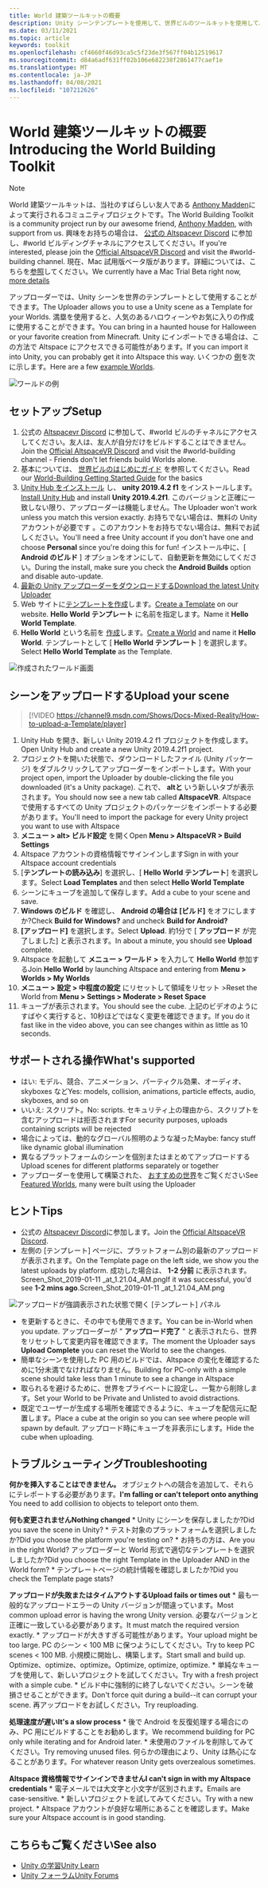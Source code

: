 ```yaml
---
title: World 建築ツールキットの概要
description: Unity シーンテンプレートを使用して、世界ビルのツールキットを使用して、AltspaceVR ワールドをセットアップしてアップロードする方法について説明します。
ms.date: 03/11/2021
ms.topic: article
keywords: toolkit
ms.openlocfilehash: cf4660f46d93ca5c5f23de3f567ff04b12519617
ms.sourcegitcommit: d84a6adf631ff02b106e682238f2861477caef1e
ms.translationtype: MT
ms.contentlocale: ja-JP
ms.lasthandoff: 04/08/2021
ms.locfileid: "107212626"
---
```

# <a name="introducing-the-world-building-toolkit"></a><span data-ttu-id="3d2ca-104">World 建築ツールキットの概要</span><span class="sxs-lookup"><span data-stu-id="3d2ca-104">Introducing the World Building Toolkit</span></span>

> [!NOTE]
> <span data-ttu-id="3d2ca-105">World 建築ツールキットは、当社のすばらしい友人である [Anthony Madden](https://twitter.com/chigamesstudio)によって実行されるコミュニティプロジェクトです。</span><span class="sxs-lookup"><span data-stu-id="3d2ca-105">The World Building Toolkit is a community project run by our awesome friend, [Anthony Madden](https://twitter.com/chigamesstudio), with support from us.</span></span> <span data-ttu-id="3d2ca-106">興味をお持ちの場合は、 [公式の Altspacevr Discord](https://discordapp.com/invite/altspacevr) に参加し、#world ビルディングチャネルにアクセスしてください。</span><span class="sxs-lookup"><span data-stu-id="3d2ca-106">If you're interested, please join the [Official AltspaceVR Discord](https://discordapp.com/invite/altspacevr) and visit the #world-building channel.</span></span> <span data-ttu-id="3d2ca-107">現在、Mac 試用版ベータ版があります。詳細については、こちらを[参照](https://altvr.com/altspacevr-mac)してください。</span><span class="sxs-lookup"><span data-stu-id="3d2ca-107">We currently have a Mac Trial Beta right now, [more details](https://altvr.com/altspacevr-mac)</span></span>

<span data-ttu-id="3d2ca-108">アップローダーでは、Unity シーンを世界のテンプレートとして使用することができます。</span><span class="sxs-lookup"><span data-stu-id="3d2ca-108">The Uploader allows you to use a Unity scene as a Template for your Worlds.</span></span> <span data-ttu-id="3d2ca-109">満塁を使用すると、人気のあるハロウィーンやお気に入りの作成に使用することができます。</span><span class="sxs-lookup"><span data-stu-id="3d2ca-109">You can bring in a haunted house for Halloween or your favorite creation from Minecraft.</span></span> <span data-ttu-id="3d2ca-110">Unity にインポートできる場合は、この方法で Altspace にアクセスできる可能性があります。</span><span class="sxs-lookup"><span data-stu-id="3d2ca-110">If you can import it into Unity, you can probably get it into Altspace this way.</span></span> <span data-ttu-id="3d2ca-111">いくつかの [例](https://account.altvr.com/worlds/1046572460192825569)を次に示します。</span><span class="sxs-lookup"><span data-stu-id="3d2ca-111">Here are a few [example Worlds](https://account.altvr.com/worlds/1046572460192825569).</span></span>

![ワールドの例](images/unity-uploader-img-01.png)

## <a name="setup"></a><span data-ttu-id="3d2ca-113">セットアップ</span><span class="sxs-lookup"><span data-stu-id="3d2ca-113">Setup</span></span>

1. <span data-ttu-id="3d2ca-114">公式の [Altspacevr Discord](https://discordapp.com/invite/altspacevr) に参加して、#world ビルのチャネルにアクセスしてください。友人は、友人が自分だけをビルドすることはできません。</span><span class="sxs-lookup"><span data-stu-id="3d2ca-114">Join the [Official AltspaceVR Discord](https://discordapp.com/invite/altspacevr) and visit the #world-building channel - Friends don't let friends build Worlds alone.</span></span>
2. <span data-ttu-id="3d2ca-115">基本については、 [世界ビルのはじめにガイド](world-building-getting-started.md) を参照してください。</span><span class="sxs-lookup"><span data-stu-id="3d2ca-115">Read our [World-Building Getting Started Guide](world-building-getting-started.md) for the basics</span></span>
3. <span data-ttu-id="3d2ca-116">[Unity Hub をインストール](https://blogs.unity3d.com/2018/01/24/streamline-your-workflow-introducing-unity-hub-beta) し、 **unity 2019.4.2 f1** をインストールします。</span><span class="sxs-lookup"><span data-stu-id="3d2ca-116">[Install Unity Hub](https://blogs.unity3d.com/2018/01/24/streamline-your-workflow-introducing-unity-hub-beta) and install **Unity 2019.4.2f1**.</span></span> <span data-ttu-id="3d2ca-117">このバージョンと正確に一致しない限り、アップローダーは機能しません。</span><span class="sxs-lookup"><span data-stu-id="3d2ca-117">The Uploader won't work unless you match this version exactly.</span></span> <span data-ttu-id="3d2ca-118">お持ちでない場合は、無料の Unity アカウントが必要です 。このアカウントをお持ちでない場合は、無料でお試しください。</span><span class="sxs-lookup"><span data-stu-id="3d2ca-118">You'll need a free Unity account if you don't have one and choose **Personal** since you're doing this for fun!</span></span> <span data-ttu-id="3d2ca-119">インストール中に、[ **Android のビルド** ] オプションをオンにして、自動更新を無効にしてください。</span><span class="sxs-lookup"><span data-stu-id="3d2ca-119">During the install, make sure you check the **Android Builds** option and disable auto-update.</span></span>
4. [<span data-ttu-id="3d2ca-120">最新の Unity アップローダーをダウンロードする</span><span class="sxs-lookup"><span data-stu-id="3d2ca-120">Download the latest Unity Uploader</span></span>](https://aka.ms/AsvrCommunityUploader)
5. <span data-ttu-id="3d2ca-121">Web サイトに[テンプレートを作成](https://account.altvr.com/space_templates/new)します。</span><span class="sxs-lookup"><span data-stu-id="3d2ca-121">[Create a Template](https://account.altvr.com/space_templates/new) on our website.</span></span> <span data-ttu-id="3d2ca-122">**Hello World テンプレート** に名前を指定します。</span><span class="sxs-lookup"><span data-stu-id="3d2ca-122">Name it **Hello World Template**.</span></span>
6. <span data-ttu-id="3d2ca-123">**Hello World** という名前を [作成](https://account.altvr.com/worlds/my)します。</span><span class="sxs-lookup"><span data-stu-id="3d2ca-123">[Create a World](https://account.altvr.com/worlds/my) and name it **Hello World**.</span></span> <span data-ttu-id="3d2ca-124">テンプレートとして [ **Hello World テンプレート** ] を選択します。</span><span class="sxs-lookup"><span data-stu-id="3d2ca-124">Select **Hello World Template** as the Template.</span></span>

![作成されたワールド画面](images/unity-uploader-img-02.png)

## <a name="upload-your-scene"></a><span data-ttu-id="3d2ca-126">シーンをアップロードする</span><span class="sxs-lookup"><span data-stu-id="3d2ca-126">Upload your scene</span></span>

> [!VIDEO https://channel9.msdn.com/Shows/Docs-Mixed-Reality/How-to-upload-a-Template/player]

1. <span data-ttu-id="3d2ca-127">Unity Hub を開き、新しい Unity 2019.4.2 f1 プロジェクトを作成します。</span><span class="sxs-lookup"><span data-stu-id="3d2ca-127">Open Unity Hub and create a new Unity 2019.4.2f1 project.</span></span>
2. <span data-ttu-id="3d2ca-128">プロジェクトを開いた状態で、ダウンロードしたファイル (Unity パッケージ) をダブルクリックしてアップローダーをインポートします。</span><span class="sxs-lookup"><span data-stu-id="3d2ca-128">With your project open, import the Uploader by double-clicking the file you downloaded (it's a Unity package).</span></span> <span data-ttu-id="3d2ca-129">これで、 **altと** いう新しいタブが表示されます。</span><span class="sxs-lookup"><span data-stu-id="3d2ca-129">You should now see a new tab called **AltspaceVR**.</span></span> <span data-ttu-id="3d2ca-130">Altspace で使用するすべての Unity プロジェクトのパッケージをインポートする必要があります。</span><span class="sxs-lookup"><span data-stu-id="3d2ca-130">You'll need to import the package for every Unity project you want to use with Altspace</span></span>
3. <span data-ttu-id="3d2ca-131">**メニュー > alt> ビルド設定** を開く</span><span class="sxs-lookup"><span data-stu-id="3d2ca-131">Open **Menu > AltspaceVR > Build Settings**</span></span>
4. <span data-ttu-id="3d2ca-132">Altspace アカウントの資格情報でサインインします</span><span class="sxs-lookup"><span data-stu-id="3d2ca-132">Sign in with your Altspace account credentials</span></span>
5. <span data-ttu-id="3d2ca-133">[**テンプレートの読み込み**] を選択し、[ **Hello World テンプレート**] を選択します。</span><span class="sxs-lookup"><span data-stu-id="3d2ca-133">Select **Load Templates** and then select **Hello World Template**</span></span>
6. <span data-ttu-id="3d2ca-134">シーンにキューブを追加して保存します。</span><span class="sxs-lookup"><span data-stu-id="3d2ca-134">Add a cube to your scene and save.</span></span>
7. <span data-ttu-id="3d2ca-135">**Windows のビルド** を確認し、 **Android の場合は [ビルド]** をオフにしますか?</span><span class="sxs-lookup"><span data-stu-id="3d2ca-135">Check **Build for Windows?** and uncheck **Build for Android?**</span></span>
8. <span data-ttu-id="3d2ca-136">**[アップロード]** を選択します。</span><span class="sxs-lookup"><span data-stu-id="3d2ca-136">Select **Upload**.</span></span> <span data-ttu-id="3d2ca-137">約1分で [ **アップロード** が完了しました] と表示されます。</span><span class="sxs-lookup"><span data-stu-id="3d2ca-137">In about a minute, you should see **Upload** complete.</span></span>
9. <span data-ttu-id="3d2ca-138">Altspace を起動して **メニュー > ワールド >** を入力して **Hello World** 参加する</span><span class="sxs-lookup"><span data-stu-id="3d2ca-138">Join **Hello World** by launching Altspace and entering from **Menu > Worlds > My Worlds**</span></span>
10. <span data-ttu-id="3d2ca-139">**メニュー > 設定 > 中程度の設定** にリセットして領域をリセット ></span><span class="sxs-lookup"><span data-stu-id="3d2ca-139">Reset the World from **Menu > Settings > Moderate > Reset Space**</span></span>
11. <span data-ttu-id="3d2ca-140">キューブが表示されます。</span><span class="sxs-lookup"><span data-stu-id="3d2ca-140">You should see the cube.</span></span> <span data-ttu-id="3d2ca-141">上記のビデオのようにすばやく実行すると、10秒ほどではなく変更を確認できます。</span><span class="sxs-lookup"><span data-stu-id="3d2ca-141">If you do it fast like in the video above, you can see changes within as little as 10 seconds.</span></span>

## <a name="whats-supported"></a><span data-ttu-id="3d2ca-142">サポートされる操作</span><span class="sxs-lookup"><span data-stu-id="3d2ca-142">What's supported</span></span>

* <span data-ttu-id="3d2ca-143">はい: モデル、競合、アニメーション、パーティクル効果、オーディオ、skyboxes など</span><span class="sxs-lookup"><span data-stu-id="3d2ca-143">Yes: models, collision, animations, particle effects, audio, skyboxes, and so on</span></span>
* <span data-ttu-id="3d2ca-144">いいえ: スクリプト。</span><span class="sxs-lookup"><span data-stu-id="3d2ca-144">No: scripts.</span></span> <span data-ttu-id="3d2ca-145">セキュリティ上の理由から、スクリプトを含むアップロードは拒否されます</span><span class="sxs-lookup"><span data-stu-id="3d2ca-145">For security purposes, uploads containing scripts will be rejected</span></span>
* <span data-ttu-id="3d2ca-146">場合によっては、動的なグローバル照明のような凝った</span><span class="sxs-lookup"><span data-stu-id="3d2ca-146">Maybe: fancy stuff like dynamic global illumination</span></span>
* <span data-ttu-id="3d2ca-147">異なるプラットフォームのシーンを個別またはまとめてアップロードする</span><span class="sxs-lookup"><span data-stu-id="3d2ca-147">Upload scenes for different platforms separately or together</span></span>
* <span data-ttu-id="3d2ca-148">アップローダーを使用して構築された、 [おすすめの世界](https://account.altvr.com/worlds/featured)をご覧ください</span><span class="sxs-lookup"><span data-stu-id="3d2ca-148">See [Featured Worlds](https://account.altvr.com/worlds/featured), many were built using the Uploader</span></span>

## <a name="tips"></a><span data-ttu-id="3d2ca-149">ヒント</span><span class="sxs-lookup"><span data-stu-id="3d2ca-149">Tips</span></span>

* <span data-ttu-id="3d2ca-150">公式の [Altspacevr Discord](https://discordapp.com/invite/altspacevr)に参加します。</span><span class="sxs-lookup"><span data-stu-id="3d2ca-150">Join the [Official AltspaceVR Discord](https://discordapp.com/invite/altspacevr).</span></span>
* <span data-ttu-id="3d2ca-151">左側の [テンプレート] ページに、プラットフォーム別の最新のアップロードが表示されます。</span><span class="sxs-lookup"><span data-stu-id="3d2ca-151">On the Template page on the left side, we show you the latest uploads by platform.</span></span> <span data-ttu-id="3d2ca-152">成功した場合は、 **1-2 分前** に表示されます。Screen_Shot_2019-01-11 _at_1.21.04_AM.png</span><span class="sxs-lookup"><span data-stu-id="3d2ca-152">If it was successful, you'd see **1-2 mins ago**.Screen_Shot_2019-01-11 _at_1.21.04_AM.png</span></span>

![アップロードが強調表示された状態で開く [テンプレート] パネル](images/unity-uploader-img-03.png)

* <span data-ttu-id="3d2ca-154">を更新するときに、その中でも使用できます。</span><span class="sxs-lookup"><span data-stu-id="3d2ca-154">You can be in-World when you update.</span></span> <span data-ttu-id="3d2ca-155">アップローダーが " **アップロード完了** " と表示されたら、世界をリセットして変更内容を確認できます。</span><span class="sxs-lookup"><span data-stu-id="3d2ca-155">The moment the Uploader says **Upload Complete** you can reset the World to see the changes.</span></span>
* <span data-ttu-id="3d2ca-156">簡単なシーンを使用した PC 用のビルドでは、Altspace の変化を確認するために1分未満でなければなりません。</span><span class="sxs-lookup"><span data-stu-id="3d2ca-156">Building for PC-only with a simple scene should take less than 1 minute to see a change in Altspace</span></span>
* <span data-ttu-id="3d2ca-157">取られるを避けるために、世界をプライベートに設定し、一覧から削除します。</span><span class="sxs-lookup"><span data-stu-id="3d2ca-157">Set your World to be Private and Unlisted to avoid distractions.</span></span>
* <span data-ttu-id="3d2ca-158">既定でユーザーが生成する場所を確認できるように、キューブを配信元に配置します。</span><span class="sxs-lookup"><span data-stu-id="3d2ca-158">Place a cube at the origin so you can see where people will spawn by default.</span></span> <span data-ttu-id="3d2ca-159">アップロード時にキューブを非表示にします。</span><span class="sxs-lookup"><span data-stu-id="3d2ca-159">Hide the cube when uploading.</span></span>

## <a name="troubleshooting"></a><span data-ttu-id="3d2ca-160">トラブルシューティング</span><span class="sxs-lookup"><span data-stu-id="3d2ca-160">Troubleshooting</span></span>

<span data-ttu-id="3d2ca-161">**何かを挿入することはできません。** オブジェクトへの競合を追加して、それらにテレポートする必要があります。</span><span class="sxs-lookup"><span data-stu-id="3d2ca-161">**I'm falling or can't teleport onto anything** You need to add collision to objects to teleport onto them.</span></span>

<span data-ttu-id="3d2ca-162">**何も変更されません**</span><span class="sxs-lookup"><span data-stu-id="3d2ca-162">**Nothing changed**</span></span>
    * <span data-ttu-id="3d2ca-163">Unity にシーンを保存しましたか?</span><span class="sxs-lookup"><span data-stu-id="3d2ca-163">Did you save the scene in Unity?</span></span>
    * <span data-ttu-id="3d2ca-164">テスト対象のプラットフォームを選択しましたか?</span><span class="sxs-lookup"><span data-stu-id="3d2ca-164">Did you choose the platform you're testing on?</span></span>
    * <span data-ttu-id="3d2ca-165">お持ちの方は、</span><span class="sxs-lookup"><span data-stu-id="3d2ca-165">Are you in the right World?</span></span> <span data-ttu-id="3d2ca-166">アップローダーと World 形式で適切なテンプレートを選択しましたか?</span><span class="sxs-lookup"><span data-stu-id="3d2ca-166">Did you choose the right Template in the Uploader AND in the World form?</span></span>
    * <span data-ttu-id="3d2ca-167">テンプレートページの統計情報を確認しましたか?</span><span class="sxs-lookup"><span data-stu-id="3d2ca-167">Did you check the Template page stats?</span></span>

<span data-ttu-id="3d2ca-168">**アップロードが失敗またはタイムアウトする**</span><span class="sxs-lookup"><span data-stu-id="3d2ca-168">**Upload fails or times out**</span></span>
    * <span data-ttu-id="3d2ca-169">最も一般的なアップロードエラーの Unity バージョンが間違っています。</span><span class="sxs-lookup"><span data-stu-id="3d2ca-169">Most common upload error is having the wrong Unity version.</span></span> <span data-ttu-id="3d2ca-170">必要なバージョンと正確に一致している必要があります。</span><span class="sxs-lookup"><span data-stu-id="3d2ca-170">It must match the required version exactly.</span></span>
    * <span data-ttu-id="3d2ca-171">アップロードが大きすぎる可能性があります。</span><span class="sxs-lookup"><span data-stu-id="3d2ca-171">Your upload might be too large.</span></span> <span data-ttu-id="3d2ca-172">PC のシーン < 100 MB に保つようにしてください。</span><span class="sxs-lookup"><span data-stu-id="3d2ca-172">Try to keep PC scenes < 100 MB.</span></span> <span data-ttu-id="3d2ca-173">小規模に開始し、構築します。</span><span class="sxs-lookup"><span data-stu-id="3d2ca-173">Start small and build up.</span></span> <span data-ttu-id="3d2ca-174">Optimize、optimize、optimize。</span><span class="sxs-lookup"><span data-stu-id="3d2ca-174">Optimize, optimize, optimize.</span></span>
    * <span data-ttu-id="3d2ca-175">単純なキューブを使用して、新しいプロジェクトを試してください。</span><span class="sxs-lookup"><span data-stu-id="3d2ca-175">Try with a fresh project with a simple cube.</span></span>
    * <span data-ttu-id="3d2ca-176">ビルド中に強制的に終了しないでください。シーンを破損させることができます。</span><span class="sxs-lookup"><span data-stu-id="3d2ca-176">Don't force quit during a build--it can corrupt your scene.</span></span> <span data-ttu-id="3d2ca-177">再アップロードをお試しください。</span><span class="sxs-lookup"><span data-stu-id="3d2ca-177">Try reuploading.</span></span>

<span data-ttu-id="3d2ca-178">**処理速度が遅い**</span><span class="sxs-lookup"><span data-stu-id="3d2ca-178">**It's a slow process**</span></span>
    * <span data-ttu-id="3d2ca-179">後で Android を反復処理する場合にのみ、PC 用にビルドすることをお勧めします。</span><span class="sxs-lookup"><span data-stu-id="3d2ca-179">We recommend building for PC only while iterating and for Android later.</span></span>
    * <span data-ttu-id="3d2ca-180">未使用のファイルを削除してみてください。</span><span class="sxs-lookup"><span data-stu-id="3d2ca-180">Try removing unused files.</span></span> <span data-ttu-id="3d2ca-181">何らかの理由により、Unity は熱心になることがあります。</span><span class="sxs-lookup"><span data-stu-id="3d2ca-181">For whatever reason Unity gets overzealous sometimes.</span></span>

<span data-ttu-id="3d2ca-182">**Altspace 資格情報でサインインできません**</span><span class="sxs-lookup"><span data-stu-id="3d2ca-182">**I can't sign in with my Altspace credentials**</span></span>
    * <span data-ttu-id="3d2ca-183">電子メールでは大文字と小文字が区別されます。</span><span class="sxs-lookup"><span data-stu-id="3d2ca-183">Emails are case-sensitive.</span></span>
    * <span data-ttu-id="3d2ca-184">新しいプロジェクトを試してみてください。</span><span class="sxs-lookup"><span data-stu-id="3d2ca-184">Try with a new project.</span></span>
    * <span data-ttu-id="3d2ca-185">Altspace アカウントが良好な場所にあることを確認します。</span><span class="sxs-lookup"><span data-stu-id="3d2ca-185">Make sure your Altspace account is in good standing.</span></span>

## <a name="see-also"></a><span data-ttu-id="3d2ca-186">こちらもご覧ください</span><span class="sxs-lookup"><span data-stu-id="3d2ca-186">See also</span></span>

* [<span data-ttu-id="3d2ca-187">Unity の学習</span><span class="sxs-lookup"><span data-stu-id="3d2ca-187">Unity Learn</span></span>](https://unity3d.com/learn)
* [<span data-ttu-id="3d2ca-188">Unity フォーラム</span><span class="sxs-lookup"><span data-stu-id="3d2ca-188">Unity Forums</span></span>](https://forum.unity.com)
